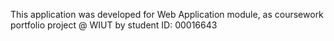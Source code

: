 This application was developed for Web Application module, 
as coursework portfolio project @ WIUT by student ID: 00016643
